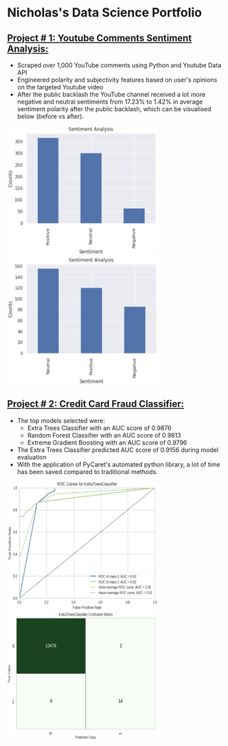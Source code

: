 # Nicholas's Data Science Portfolio

## [Project # 1: Youtube Comments Sentiment Analysis:](https://github.com/PannaD8ta/YT_Comments_Sentiment_Analysis)
- Scraped over 1,000 YouTube comments using Python and Youtube Data API
- Engineered polarity and subjectivity features based on user's opinions on the targeted Youtube video
- After the public backlash the YouTube channel received a lot more negative and neutral sentiments from 17.23% to 1.42% in average sentiment polarity after the public backlash, which can be visualised below (before vs after).

<p float="left">
  <img src="https://github.com/PannaD8ta/YT_Comments_Sentiment_Analysis/blob/main/Sentiment_Analysis_plot_1.png" alt="Sentiment_Analysis_plot_1" width="350" height="300"/>
    &nbsp;&nbsp;&nbsp;&nbsp;&nbsp;&nbsp;&nbsp;&nbsp;
  <img src="https://github.com/PannaD8ta/YT_Comments_Sentiment_Analysis/blob/main/Sentiment_Analysis_plot_2.png" alt="Sentiment_Analysis_plot_2" width="350" height="300"/>
</p>

## [Project # 2: Credit Card Fraud Classifier:](https://github.com/PannaD8ta/Creditcard_Fraud_Classifer)
- The top models selected were:
  - Extra Trees Classifier with an AUC score of 0.9876
  - Random Forest Classifier with an AUC score of 0.9813
  - Extreme Gradient Boosting with an AUC score of 0.9796
- The Extra Trees Classifier predicted AUC score of 0.9156 during model evaluation
- With the application of PyCaret's automated python library, a lot of time has been saved compared to traditional methods. 

<p float="left">
  <img src="https://github.com/PannaD8ta/Creditcard_Fraud_Classifer/blob/main/AUC.png" alt="AUC" width="350" height="300"/>
   &nbsp;&nbsp;&nbsp;&nbsp;&nbsp;&nbsp;&nbsp;&nbsp;
  <img src="https://github.com/PannaD8ta/Creditcard_Fraud_Classifer/blob/main/Confusion_Matrix.png" alt="Confusion_Matrix" width="350" height="300" />
</p>
